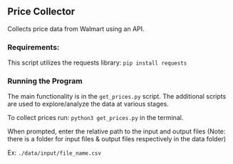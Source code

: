 ## Price Collector 
Collects price data from Walmart using an API. 

### Requirements:
This script utilizes the requests library: `pip install requests`

### Running the Program
The main functionality is in the `get_prices.py` script. The additional scripts are used to explore/analyze the data at various stages.

To collect prices run: `python3 get_prices.py` in the terminal.

When prompted, enter the relative path to the input and output files (Note: there is a folder for input files & output files respectively in the data folder) 
    
Ex: `./data/input/file_name.csv`
